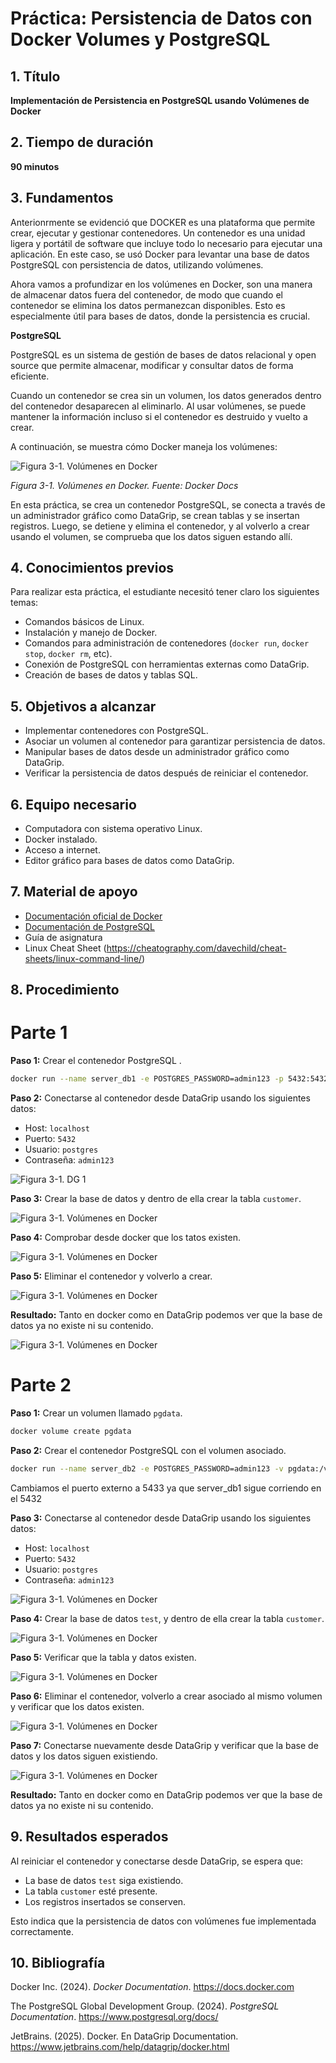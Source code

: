 
# Práctica: Persistencia de Datos con Docker Volumes y PostgreSQL

## 1. Título
**Implementación de Persistencia en PostgreSQL usando Volúmenes de Docker**

## 2. Tiempo de duración
**90 minutos**

## 3. Fundamentos

Anterionrmente se evidenció que DOCKER es una plataforma que permite crear, ejecutar y gestionar contenedores. Un contenedor es una unidad ligera y portátil de software que incluye todo lo necesario para ejecutar una aplicación. En este caso, se usó Docker para levantar una base de datos PostgreSQL con persistencia de datos, utilizando volúmenes.

Ahora vamos a profundizar en los volúmenes en Docker, son una manera de almacenar datos fuera del contenedor, de modo que cuando el contenedor se elimina los datos permanezcan disponibles. Esto es especialmente útil para bases de datos, donde la persistencia es crucial.

**PostgreSQL**

PostgreSQL es un sistema de gestión de bases de datos relacional y open source que permite almacenar, modificar y consultar datos de forma eficiente.

Cuando un contenedor se crea sin un volumen, los datos generados dentro del contenedor desaparecen al eliminarlo. Al usar volúmenes, se puede mantener la información incluso si el contenedor es destruido y vuelto a crear.

A continuación, se muestra cómo Docker maneja los volúmenes:

![Figura 3-1. Volúmenes en Docker](./img/diagrama_v.png)

*Figura 3-1. Volúmenes en Docker. Fuente: Docker Docs*

En esta práctica, se crea un contenedor PostgreSQL, se conecta a través de un administrador gráfico como DataGrip, se crean tablas y se insertan registros. Luego, se detiene y elimina el contenedor, y al volverlo a crear usando el volumen, se comprueba que los datos siguen estando allí.

## 4. Conocimientos previos

Para realizar esta práctica, el estudiante necesitó tener claro los siguientes temas:

- Comandos básicos de Linux.
- Instalación y manejo de Docker.
- Comandos para administración de contenedores (`docker run`, `docker stop`, `docker rm`, etc).
- Conexión de PostgreSQL con herramientas externas como DataGrip.
- Creación de bases de datos y tablas SQL.

## 5. Objetivos a alcanzar

- Implementar contenedores con PostgreSQL.
- Asociar un volumen al contenedor para garantizar persistencia de datos.
- Manipular bases de datos desde un administrador gráfico como DataGrip.
- Verificar la persistencia de datos después de reiniciar el contenedor.

## 6. Equipo necesario

- Computadora con sistema operativo Linux.
- Docker instalado.
- Acceso a internet.
- Editor gráfico para bases de datos como DataGrip.

## 7. Material de apoyo

- [Documentación oficial de Docker](https://docs.docker.com)
- [Documentación de PostgreSQL](https://www.postgresql.org/docs/)
- Guía de asignatura
- Linux Cheat Sheet (https://cheatography.com/davechild/cheat-sheets/linux-command-line/)

## 8. Procedimiento

# Parte 1

**Paso 1:** Crear el contenedor PostgreSQL .

```bash
docker run --name server_db1 -e POSTGRES_PASSWORD=admin123 -p 5432:5432 postgres
```
**Paso 2:** Conectarse al contenedor desde DataGrip usando los siguientes datos:
- Host: `localhost`
- Puerto: `5432`
- Usuario: `postgres`
- Contraseña: `admin123`

![Figura 3-1. DG 1](./img/s3_1.png)

**Paso 3:** Crear la base de datos y dentro de ella crear la tabla `customer`.

![Figura 3-1. Volúmenes en Docker](./img/s3_3.png)

**Paso 4:** Comprobar desde docker que los tatos existen.

![Figura 3-1. Volúmenes en Docker](./img/s3_4.png)

**Paso 5:** Eliminar el contenedor y volverlo a crear.

![Figura 3-1. Volúmenes en Docker](./img/s3_5.png)

**Resultado:** Tanto en docker como en DataGrip podemos ver que la base de datos ya no existe ni su contenido.

![Figura 3-1. Volúmenes en Docker](./img/s3_6.png)

# Parte 2

**Paso 1:** Crear un volumen llamado `pgdata`.

```bash
docker volume create pgdata
```

**Paso 2:** Crear el contenedor PostgreSQL con el volumen asociado.

```bash
docker run --name server_db2 -e POSTGRES_PASSWORD=admin123 -v pgdata:/var/lib/postgresql/data -d -p 5433:5432 postgres
```
Cambiamos el puerto externo a 5433 ya que server_db1 sigue corriendo en el 5432

**Paso 3:** Conectarse al contenedor desde DataGrip usando los siguientes datos:
- Host: `localhost`
- Puerto: `5432`
- Usuario: `postgres`
- Contraseña: `admin123`

![Figura 3-1. Volúmenes en Docker](./img/s3_p2.1.png)

**Paso 4:** Crear la base de datos `test`, y dentro de ella crear la tabla `customer`.

![Figura 3-1. Volúmenes en Docker](./img/s3_p2.png)

**Paso 5:** Verificar que la tabla y datos existen.

![Figura 3-1. Volúmenes en Docker](./img/s3_p2.5.png)

**Paso 6:** Eliminar el contenedor, volverlo a crear asociado al mismo volumen y verificar que los datos existen.

![Figura 3-1. Volúmenes en Docker](./img/s3_p2.4.png)

**Paso 7:** Conectarse nuevamente desde DataGrip y verificar que la base de datos y los datos siguen existiendo.

![Figura 3-1. Volúmenes en Docker](./img/s3_p2.6.png)

**Resultado:** Tanto en docker como en DataGrip podemos ver que la base de datos ya no existe ni su contenido.

## 9. Resultados esperados

Al reiniciar el contenedor y conectarse desde DataGrip, se espera que:
- La base de datos `test` siga existiendo.
- La tabla `customer` esté presente.
- Los registros insertados se conserven.

Esto indica que la persistencia de datos con volúmenes fue implementada correctamente.

## 10. Bibliografía

Docker Inc. (2024). *Docker Documentation*. https://docs.docker.com  

The PostgreSQL Global Development Group. (2024). *PostgreSQL Documentation*. https://www.postgresql.org/docs/  

JetBrains. (2025). Docker. En DataGrip Documentation. https://www.jetbrains.com/help/datagrip/docker.html
